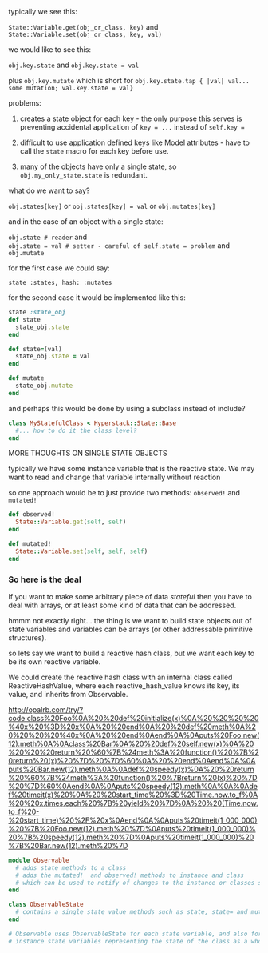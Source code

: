 typically we see this:

`State::Variable.get(obj_or_class, key)` and  `State::Variable.set(obj_or_class, key, val)`

we would like to see this:

`obj.key.state`  and `obj.key.state = val`

plus `obj.key.mutate` which is short for
`obj.key.state.tap { |val| val... some mutation; val.key.state = val}`

problems:

1. creates a state object for each key - the only purpose this serves is preventing accidental application of `key = ...` instead of `self.key = `

2. difficult to use application defined keys like Model attributes - have to call the `state` macro for each key before use.

3. many of the objects have only a single state, so `obj.my_only_state.state` is redundant.

what do we want to say?

`obj.states[key]`  or  `obj.states[key] = val` or `obj.mutates[key]`

and in the case of an object with a single state:

`obj.state # reader` and  
`obj.state = val # setter - careful of self.state = problem` and  
`obj.mutate`

for the first case we could say:

`state :states, hash: :mutates`

for the second case it would be implemented like this:

```ruby
state :state_obj
def state
  state_obj.state
end

def state=(val)
  state_obj.state = val
end

def mutate
  state_obj.mutate
end
```

and perhaps this would be done by using a subclass instead of include?

```ruby
class MyStatefulClass < Hyperstack::State::Base
  #... how to do it the class level?
end
```


MORE THOUGHTS ON SINGLE STATE OBJECTS

typically we have some instance variable that is the
reactive state.  We may want to read and change that variable
internally without reaction

so one approach would be to just provide two methods: `observed!` and `mutated!`
```ruby
def observed!
  State::Variable.get(self, self)
end

def mutated!
  State::Variable.set(self, self, self)
end
```

### So here is the deal

If you want to make some arbitrary piece of data *stateful* then you have to deal with arrays, or at least some kind of data that can be addressed.

hmmm not exactly right... the thing is we want to build state objects out of state variables and variables can be arrays (or other addressable primitive structures).

so lets say we want to build a reactive hash class, but we want each key to be its own reactive variable.

We could create the reactive hash class with an internal class called ReactiveHashValue, where each reactive_hash_value knows its key, its value, and inherits from Observable.  

http://opalrb.com/try/?code:class%20Foo%0A%20%20def%20initialize(x)%0A%20%20%20%20%40x%20%3D%20x%0A%20%20end%0A%20%20def%20meth%0A%20%20%20%20%40x%0A%20%20end%0Aend%0A%0Aputs%20Foo.new(12).meth%0A%0Aclass%20Bar%0A%20%20def%20self.new(x)%0A%20%20%20%20return%20%60%7B%24meth%3A%20function()%20%7B%20return%20(x)%20%7D%20%7D%60%0A%20%20end%0Aend%0A%0Aputs%20Bar.new(12).meth%0A%0Adef%20speedy(x)%0A%20%20return%20%60%7B%24meth%3A%20function()%20%7Breturn%20(x)%20%7D%20%7D%60%0Aend%0A%0Aputs%20speedy(12).meth%0A%0A%0Adef%20timeit(x)%20%0A%20%20start_time%20%3D%20Time.now.to_f%0A%20%20x.times.each%20%7B%20yield%20%7D%0A%20%20(Time.now.to_f%20-%20start_time)%20%2F%20x%0Aend%0A%0Aputs%20timeit(1_000_000)%20%7B%20Foo.new(12).meth%20%7D%0Aputs%20timeit(1_000_000)%20%7B%20speedy(12).meth%20%7D%0Aputs%20timeit(1_000_000)%20%7B%20Bar.new(12).meth%20%7D


```ruby
module Observable
  # adds state methods to a class
  # adds the mutated!  and observed! methods to instance and class
  # which can be used to notify of changes to the instance or classes state
end

class ObservableState
  # contains a single state value methods such as state, state= and mutate
end

# Observable uses ObservableState for each state variable, and also for the single class and
# instance state variables representing the state of the class as a whole.

```

